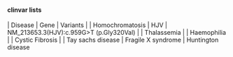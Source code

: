 #### clinvar lists

| Disease | Gene | Variants |
| Homochromatosis | HJV | NM_213653.3(HJV):c.959G>T (p.Gly320Val) | 
| Thalassemia |
| Haemophilia |
| Cystic Fibrosis |
| Tay sachs disease
| Fragile X syndrome
| Huntington disease
